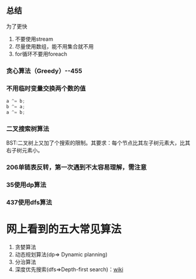 ## 总结

为了更快

1. 不要使用stream
2. 尽量使用数组，能不用集合就不用
3. for循环不要用foreach

### 贪心算法（Greedy）--455

### 不用临时变量交换两个数的值

```java
a ^= b;  
b ^= a;  
a ^= b;  
```

### 二叉搜索树算法
BST:二叉树上又加了个搜索的限制。其要求：每个节点比其左子树元素大，比其右子树元素小。

### 206单链表反转，第一次遇到不太容易理解，需注意

### 35使用dp算法

### 437使用dfs算法

# 网上看到的五大常见算法

1. 贪婪算法
2. 动态规划算法(dp=> Dynamic planning)
3. 分治算法
4. 深度优先搜索(dfs=>Depth-first search)：[wiki](https://zh.wikipedia.org/wiki/%E6%B7%B1%E5%BA%A6%E4%BC%98%E5%85%88%E6%90%9C%E7%B4%A2)